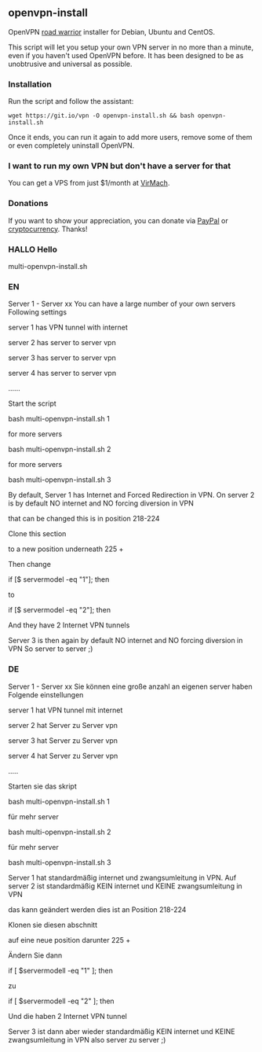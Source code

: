 ## openvpn-install
OpenVPN [road warrior](http://en.wikipedia.org/wiki/Road_warrior_%28computing%29) installer for Debian, Ubuntu and CentOS.

This script will let you setup your own VPN server in no more than a minute, even if you haven't used OpenVPN before. It has been designed to be as unobtrusive and universal as possible.

### Installation
Run the script and follow the assistant:

`wget https://git.io/vpn -O openvpn-install.sh && bash openvpn-install.sh`

Once it ends, you can run it again to add more users, remove some of them or even completely uninstall OpenVPN.

### I want to run my own VPN but don't have a server for that
You can get a VPS from just $1/month at [VirMach](https://billing.virmach.com/aff.php?aff=4109&url=billing.virmach.com/cart.php?gid=1).

### Donations

If you want to show your appreciation, you can donate via [PayPal](https://www.paypal.com/cgi-bin/webscr?cmd=_s-xclick&hosted_button_id=VBAYDL34Z7J6L) or [cryptocurrency](https://pastebin.com/raw/M2JJpQpC). Thanks!










### HALLO Hello

multi-openvpn-install.sh 
### EN
Server 1 - Server xx
You can have a large number of your own servers
Following settings

server 1 has VPN tunnel with internet

server 2 has server to server vpn

server 3 has server to server vpn

server 4 has server to server vpn

......



Start the script

bash multi-openvpn-install.sh 1

for more servers

bash multi-openvpn-install.sh 2

for more servers

bash multi-openvpn-install.sh 3


By default, Server 1 has Internet and Forced Redirection in VPN.
On server 2 is by default NO internet and NO forcing diversion in VPN


that can be changed
this is in position
218-224

Clone this section

to a new position underneath
225 +

Then change

if [$ servermodel -eq "1"]; then

to

if [$ servermodel -eq "2"]; then

And they have 2 Internet VPN tunnels

Server 3 is then again by default NO internet and NO forcing diversion in VPN
So server to server ;)














### DE
Server 1 - Server xx
Sie können eine große anzahl an eigenen server haben
Folgende einstellungen

server 1 hat VPN tunnel mit internet

server 2 hat Server zu Server vpn

server 3 hat Server zu Server vpn

server 4 hat Server zu Server vpn

.....


Starten sie das skript

bash multi-openvpn-install.sh 1

für mehr server

bash multi-openvpn-install.sh 2

für mehr server 

bash multi-openvpn-install.sh 3



Server 1 hat standardmäßig internet und zwangsumleitung in VPN.
Auf server 2 ist standardmäßig KEIN internet und KEINE zwangsumleitung in VPN

das kann geändert werden
dies ist an Position
218-224

Klonen sie diesen abschnitt

auf eine neue position darunter
225 +


Ändern Sie dann

if [ $servermodell -eq "1" ]; then

zu

if [ $servermodell -eq "2" ]; then

Und die haben 2 Internet VPN tunnel


Server 3 ist dann aber wieder standardmäßig KEIN internet und KEINE zwangsumleitung in VPN
also server zu server ;)

